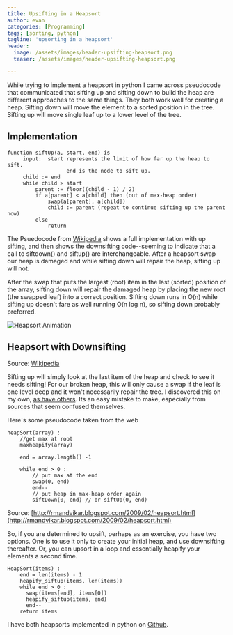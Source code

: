 ```yaml
---
title: Upsifting in a Heapsort
author: evan
categories: [Programming]
tags: [sorting, python]
tagline: 'upsorting in a heapsort'
header:
  image: /assets/images/header-upsifting-heapsort.png
  teaser: /assets/images/header-upsifting-heapsort.png

---
```

While trying to implement a heapsort in python I came across pseudocode that communicated that sifting up and sifting down to build the heap are different approaches to the same things. They both work well for creating a heap. Sifting down will move the element to a sorted position in the tree. Sifting up will move single leaf up to a lower level of the tree.

## Implementation

```
function siftUp(a, start, end) is
     input:  start represents the limit of how far up the heap to sift.
                   end is the node to sift up.
     child := end
     while child > start
         parent := floor((child - 1) / 2)
         if a[parent] < a[child] then (out of max-heap order)
             swap(a[parent], a[child])
             child := parent (repeat to continue sifting up the parent now)
         else
             return
```

The Psuedocode from [Wikipedia](http://en.wikipedia.org/wiki/Heapsort) shows a full implementation with up sifting, and then shows the downsifting code--seeming to indicate that a call to siftdown() and siftup() are interchangeable. After a heapsort swap our heap is damaged and while sifting down will repair the heap, sifting up will not.

After the swap that puts the largest (root) item in the last (sorted) position of the array, sifting down will repair the damaged heap by placing the new root (the swapped leaf) into a correct position. Sifting down runs in O(n) while sifting up doesn't fare as well running O(n log n), so sifting down probably preferred.

![Heapsort Animation](http://upload.wikimedia.org/wikipedia/commons/4/4d/Heapsort-example.gif)

## Heapsort with Downsifting

Source: [Wikipedia](http://en.wikipedia.org/wiki/File:Heapsort-example.gif)

Sifting up will simply look at the last item of the heap and check to see it needs sifting! For our broken heap, this will only cause a swap if the leaf is one level deep and it won't necessarily repair the tree. I discovered this on my own, [as have others](http://stackoverflow.com/questions/16574962/why-doesnt-my-heapsort-work). Its an easy mistake to make, especially from sources that seem confused themselves.

Here's some pseudocode taken from the web

```
heapSort(array) :
    //get max at root
    maxheapify(array)

    end = array.length() -1

    while end > 0 :
        // put max at the end
        swap(0, end)
        end--
        // put heap in max-heap order again
        siftDown(0, end) // or siftUp(0, end)

```
Source: [http://rmandvikar.blogspot.com/2009/02/heapsort.html](http://rmandvikar.blogspot.com/2009/02/heapsort.html)

So, if you are determined to upsift, perhaps as an exercise, you have two options. One is to use it only to create your initial heap, and use downsifting thereafter. Or, you can upsort in a loop and essentially heapify your elements a second time.

```
HeapSort(items) :
    end = len(items) - 1
    heapify_siftup(items, len(items))
    while end > 0 :
      swap(items[end], items[0])
      heapify_siftup(items, end)
      end--
    return items
```

I have both heapsorts implemented in python on [Github](https://github.com/kindasimple/play/blob/master/python/sort/Sorting.py).
